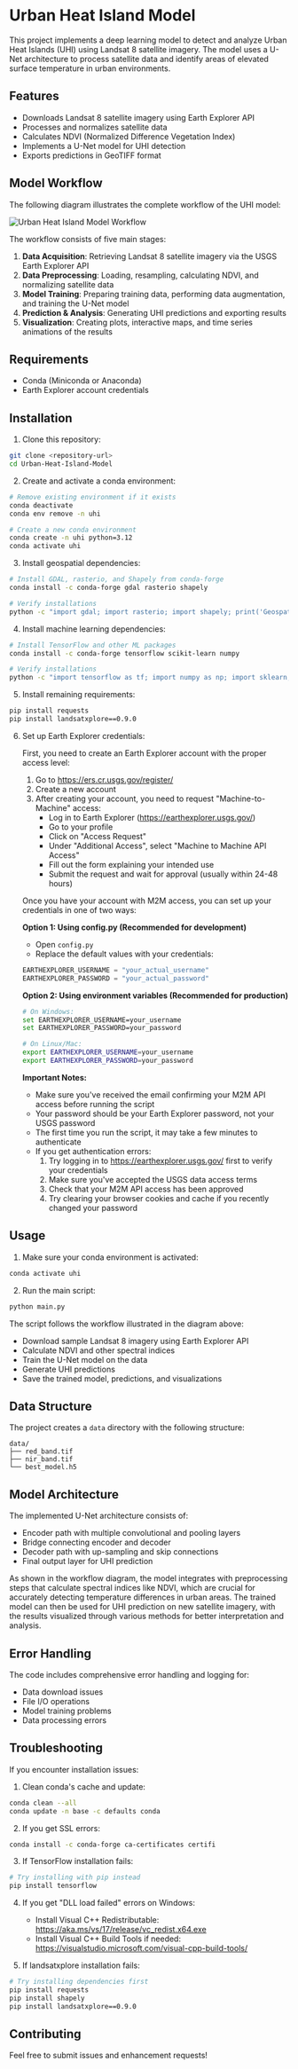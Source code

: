 # Urban Heat Island Model

This project implements a deep learning model to detect and analyze Urban Heat Islands (UHI) using Landsat 8 satellite imagery. The model uses a U-Net architecture to process satellite data and identify areas of elevated surface temperature in urban environments.

## Features

- Downloads Landsat 8 satellite imagery using Earth Explorer API
- Processes and normalizes satellite data
- Calculates NDVI (Normalized Difference Vegetation Index)
- Implements a U-Net model for UHI detection
- Exports predictions in GeoTIFF format

## Model Workflow

The following diagram illustrates the complete workflow of the UHI model:

![Urban Heat Island Model Workflow](uhi_model_workflow.png)

The workflow consists of five main stages:
1. **Data Acquisition**: Retrieving Landsat 8 satellite imagery via the USGS Earth Explorer API
2. **Data Preprocessing**: Loading, resampling, calculating NDVI, and normalizing satellite data
3. **Model Training**: Preparing training data, performing data augmentation, and training the U-Net model
4. **Prediction & Analysis**: Generating UHI predictions and exporting results
5. **Visualization**: Creating plots, interactive maps, and time series animations of the results

## Requirements

- Conda (Miniconda or Anaconda)
- Earth Explorer account credentials

## Installation

1. Clone this repository:
```bash
git clone <repository-url>
cd Urban-Heat-Island-Model
```

2. Create and activate a conda environment:
```bash
# Remove existing environment if it exists
conda deactivate
conda env remove -n uhi

# Create a new conda environment
conda create -n uhi python=3.12
conda activate uhi
```

3. Install geospatial dependencies:
```bash
# Install GDAL, rasterio, and Shapely from conda-forge
conda install -c conda-forge gdal rasterio shapely

# Verify installations
python -c "import gdal; import rasterio; import shapely; print('Geospatial packages installed successfully!')"
```

4. Install machine learning dependencies:
```bash
# Install TensorFlow and other ML packages
conda install -c conda-forge tensorflow scikit-learn numpy

# Verify installations
python -c "import tensorflow as tf; import numpy as np; import sklearn; print('ML packages installed successfully!')"
```

5. Install remaining requirements:
```bash
pip install requests
pip install landsatxplore==0.9.0
```

6. Set up Earth Explorer credentials:
   
   First, you need to create an Earth Explorer account with the proper access level:

   1. Go to https://ers.cr.usgs.gov/register/
   2. Create a new account
   3. After creating your account, you need to request "Machine-to-Machine" access:
      - Log in to Earth Explorer (https://earthexplorer.usgs.gov/)
      - Go to your profile
      - Click on "Access Request"
      - Under "Additional Access", select "Machine to Machine API Access"
      - Fill out the form explaining your intended use
      - Submit the request and wait for approval (usually within 24-48 hours)

   Once you have your account with M2M access, you can set up your credentials in one of two ways:

   **Option 1: Using config.py (Recommended for development)**
   - Open `config.py`
   - Replace the default values with your credentials:
   ```python
   EARTHEXPLORER_USERNAME = "your_actual_username"
   EARTHEXPLORER_PASSWORD = "your_actual_password"
   ```

   **Option 2: Using environment variables (Recommended for production)**
   ```bash
   # On Windows:
   set EARTHEXPLORER_USERNAME=your_username
   set EARTHEXPLORER_PASSWORD=your_password

   # On Linux/Mac:
   export EARTHEXPLORER_USERNAME=your_username
   export EARTHEXPLORER_PASSWORD=your_password
   ```

   **Important Notes:**
   - Make sure you've received the email confirming your M2M API access before running the script
   - Your password should be your Earth Explorer password, not your USGS password
   - The first time you run the script, it may take a few minutes to authenticate
   - If you get authentication errors:
     1. Try logging in to https://earthexplorer.usgs.gov/ first to verify your credentials
     2. Make sure you've accepted the USGS data access terms
     3. Check that your M2M API access has been approved
     4. Try clearing your browser cookies and cache if you recently changed your password

## Usage

1. Make sure your conda environment is activated:
```bash
conda activate uhi
```

2. Run the main script:
```bash
python main.py
```

The script follows the workflow illustrated in the diagram above:
- Download sample Landsat 8 imagery using Earth Explorer API
- Calculate NDVI and other spectral indices
- Train the U-Net model on the data
- Generate UHI predictions
- Save the trained model, predictions, and visualizations

## Data Structure

The project creates a `data` directory with the following structure:
```
data/
├── red_band.tif
├── nir_band.tif
└── best_model.h5
```

## Model Architecture

The implemented U-Net architecture consists of:
- Encoder path with multiple convolutional and pooling layers
- Bridge connecting encoder and decoder
- Decoder path with up-sampling and skip connections
- Final output layer for UHI prediction

As shown in the workflow diagram, the model integrates with preprocessing steps that calculate spectral indices like NDVI, which are crucial for accurately detecting temperature differences in urban areas. The trained model can then be used for UHI prediction on new satellite imagery, with the results visualized through various methods for better interpretation and analysis.

## Error Handling

The code includes comprehensive error handling and logging for:
- Data download issues
- File I/O operations
- Model training problems
- Data processing errors

## Troubleshooting

If you encounter installation issues:

1. Clean conda's cache and update:
```bash
conda clean --all
conda update -n base -c defaults conda
```

2. If you get SSL errors:
```bash
conda install -c conda-forge ca-certificates certifi
```

3. If TensorFlow installation fails:
```bash
# Try installing with pip instead
pip install tensorflow
```

4. If you get "DLL load failed" errors on Windows:
   - Install Visual C++ Redistributable: https://aka.ms/vs/17/release/vc_redist.x64.exe
   - Install Visual C++ Build Tools if needed: https://visualstudio.microsoft.com/visual-cpp-build-tools/

5. If landsatxplore installation fails:
```bash
# Try installing dependencies first
pip install requests
pip install shapely
pip install landsatxplore==0.9.0
```

## Contributing

Feel free to submit issues and enhancement requests!
